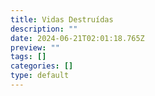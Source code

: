 ```yaml
---
title: Vidas Destruídas
description: ""
date: 2024-06-21T02:01:18.765Z
preview: ""
tags: []
categories: []
type: default
---
```


